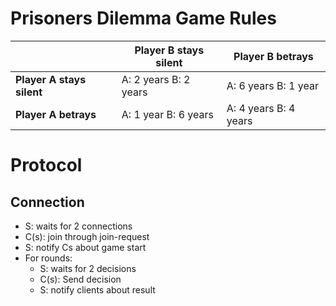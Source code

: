 # Prisoners Dilemma Game Rules

|                       | Player B stays silent | Player B betrays      |
|-----------------------|-----------------------|-----------------------|
| **Player A stays silent** | A: 2 years B: 2 years | A: 6 years B: 1 year  |
| **Player A betrays**      | A: 1 year B: 6 years  | A: 4 years B: 4 years |


# Protocol

## Connection

- S: waits for 2 connections
- C(s): join through join-request
- S: notify Cs about game start
- For rounds:
    - S: waits for 2 decisions
    - C(s): Send decision
    - S: notify clients about result